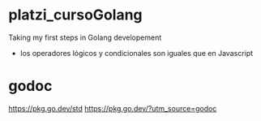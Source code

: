 # platzi_cursoGolang
Taking my first steps in Golang developement 

- los operadores lógicos y condicionales son iguales que en Javascript

# godoc
https://pkg.go.dev/std
https://pkg.go.dev/?utm_source=godoc
